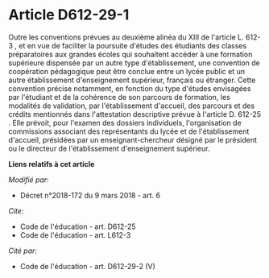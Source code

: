 # Article D612-29-1

Outre les conventions prévues au deuxième alinéa du XIII de l'article L. 612-3 , et en vue de faciliter la poursuite d'études
des étudiants des classes préparatoires aux grandes écoles qui souhaitent accéder à une formation supérieure dispensée par un
autre type d'établissement, une convention de coopération pédagogique peut être conclue entre un lycée public et un autre
établissement d'enseignement supérieur, français ou étranger. Cette convention précise notamment, en fonction du type
d'études envisagées par l'étudiant et de la cohérence de son parcours de formation, les modalités de validation, par
l'établissement d'accueil, des parcours et des crédits mentionnés dans l'attestation descriptive prévue à l'article D.
612-25 . Elle prévoit, pour l'examen des dossiers individuels, l'organisation de commissions associant des représentants du
lycée et de l'établissement d'accueil, présidées par un enseignant-chercheur désigné par le président ou le directeur de
l'établissement d'enseignement supérieur.

**Liens relatifs à cet article**

_Modifié par_:

  - Décret n°2018-172 du 9 mars 2018 - art. 6

_Cite_:

  - Code de l'éducation - art. D612-25
  - Code de l'éducation - art. L612-3

_Cité par_:

  - Code de l'éducation - art. D612-29-2 (V)
